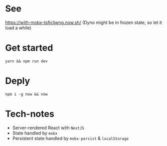 # See

https://with-mobx-tsfjcljwng.now.sh/ (Dyno might be in frozen state, so let it load a while)

# Get started

`yarn && npm run dev`

# Deply

`npm i -g now && now`

# Tech-notes

* Server-rendered React with `NextJS`
* State handled by `mobx`
* Persistent state handled by `mobx-persist` & `localStorage`
